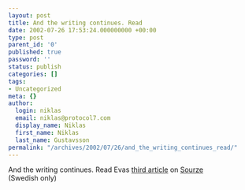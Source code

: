 ```yaml
---
layout: post
title: And the writing continues. Read
date: 2002-07-26 17:53:24.000000000 +00:00
type: post
parent_id: '0'
published: true
password: ''
status: publish
categories: []
tags:
- Uncategorized
meta: {}
author:
  login: niklas
  email: niklas@protocol7.com
  display_name: Niklas
  first_name: Niklas
  last_name: Gustavsson
permalink: "/archives/2002/07/26/and_the_writing_continues_read/"
---
```

And the writing continues. Read Evas [third article](http://www.sourze.se/default.asp?itemId=10178385) on [Sourze](http://www.sourze.se)  
(Swedish only)

